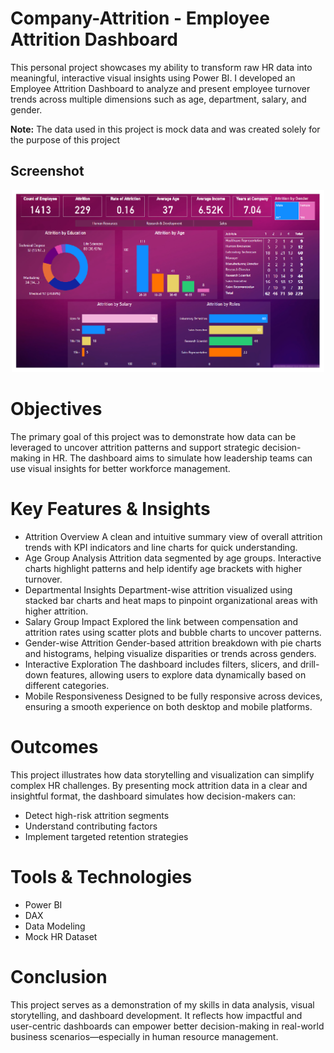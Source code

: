 # Company-Attrition - Employee Attrition Dashboard 

This personal project showcases my ability to transform raw HR data into meaningful, interactive visual insights using Power BI. I developed an Employee Attrition Dashboard to analyze and present employee turnover trends across multiple dimensions such as age, department, salary, and gender.

**Note:** The data used in this project is mock data and was created solely for the purpose of this project

## Screenshot

<p align="center">
  <img src="screenshot.png" alt="Main Window" width="500"/>
</p>

# Objectives
The primary goal of this project was to demonstrate how data can be leveraged to uncover attrition patterns and support strategic decision-making in HR. The dashboard aims to simulate how leadership teams can use visual insights for better workforce management.

# Key Features & Insights
- Attrition Overview
A clean and intuitive summary view of overall attrition trends with KPI indicators and line charts for quick understanding.
- Age Group Analysis
Attrition data segmented by age groups. Interactive charts highlight patterns and help identify age brackets with higher turnover.
- Departmental Insights
Department-wise attrition visualized using stacked bar charts and heat maps to pinpoint organizational areas with higher attrition.
- Salary Group Impact
Explored the link between compensation and attrition rates using scatter plots and bubble charts to uncover patterns.
- Gender-wise Attrition
Gender-based attrition breakdown with pie charts and histograms, helping visualize disparities or trends across genders.
- Interactive Exploration
The dashboard includes filters, slicers, and drill-down features, allowing users to explore data dynamically based on different categories.
- Mobile Responsiveness
Designed to be fully responsive across devices, ensuring a smooth experience on both desktop and mobile platforms.

# Outcomes
This project illustrates how data storytelling and visualization can simplify complex HR challenges. By presenting mock attrition data in a clear and insightful format, the dashboard simulates how decision-makers can:
- Detect high-risk attrition segments
- Understand contributing factors
- Implement targeted retention strategies

# Tools & Technologies
- Power BI
- DAX
- Data Modeling
- Mock HR Dataset

# Conclusion
This project serves as a demonstration of my skills in data analysis, visual storytelling, and dashboard development. It reflects how impactful and user-centric dashboards can empower better decision-making in real-world business scenarios—especially in human resource management.